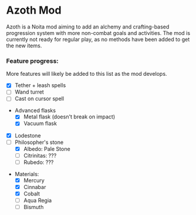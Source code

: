 # Azoth Mod

Azoth is a Noita mod aiming to add an alchemy and crafting-based progression system with more non-combat goals and activities. The mod is currently not ready for regular play, as no methods have been added to get the new items.

### Feature progress:
More features will likely be added to this list as the mod develops.
- [x] Tether + leash spells
- [ ] Wand turret
- [ ] Cast on cursor spell
- Advanced flasks
    - [x] Metal flask (doesn't break on impact)
    - [x] Vacuum flask
- [x] Lodestone
- [ ] Philosopher's stone
    - [x] Albedo: Pale Stone
    - [ ] Citrinitas: ???
    - [ ] Rubedo: ???
- Materials:
    - [x] Mercury
    - [x] Cinnabar
    - [x] Cobalt
    - [ ] Aqua Regia
    - [ ] Bismuth